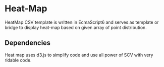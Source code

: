# Heat-Map
HeatMap CSV template is written in EcmaScript6 and serves as template or bridge to display heat-map based on given array of point distribution.

## Dependencies

Heat map uses d3.js to simplify code and use all power of SCV with very ridable code.


